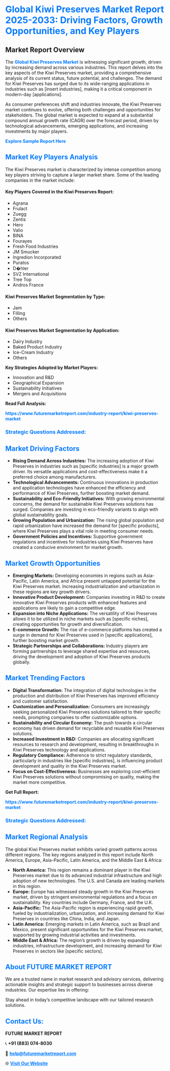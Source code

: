 <h1 style="color: #007BFF;">Global Kiwi Preserves Market Report 2025-2033: Driving Factors, Growth Opportunities, and Key Players</h1>

<section id="overview">
<h2>Market Report Overview</h2>
<p>The <a href="https://www.futuremarketreport.com/industry-report/kiwi-preserves-market" style="color: #007BFF; text-decoration: none;"><strong>Global Kiwi Preserves Market</strong></a> is witnessing significant growth, driven by increasing demand across various industries. This report delves into the key aspects of the Kiwi Preserves market, providing a comprehensive analysis of its current status, future potential, and challenges. The demand for Kiwi Preserves has surged due to its wide-ranging applications in industries such as [insert industries], making it a critical component in modern-day [applications].</p>
<p>As consumer preferences shift and industries innovate, the Kiwi Preserves market continues to evolve, offering both challenges and opportunities for stakeholders. The global market is expected to expand at a substantial compound annual growth rate (CAGR) over the forecast period, driven by technological advancements, emerging applications, and increasing investments by major players.</p>
</section>

<section id="overview">
<p><a href="https://www.futuremarketreport.com/request-sample/reportId=37031" style="color: #007BFF; text-decoration: none;"><strong>Explore Sample Report Here</strong></a></p>
</section>

<section id="key-players">
<h2 style="color: #007BFF;">Market Key Players Analysis</h2>
<p>The Kiwi Preserves market is characterized by intense competition among key players striving to capture a larger market share. Some of the leading companies in the market include:</p>
<h4>Key Players Covered in the Kiwi Preserves Report:</h4>
<ul><li>Agrana</li><li>Frulact</li><li>Zuegg</li><li>Zentis</li><li>Hero</li><li>Valio</li><li>BINA</li><li>Fourayes</li><li>Fresh Food Industries</li><li>JM Smucker</li><li>Ingredion Incorporated</li><li>Puratos</li><li>D�hler</li><li>SVZ International</li><li>Tree Top</li><li>Andros France</li></ul>
<h4>Kiwi Preserves Market Segmentation by Type:</h4>
<ul><li>Jam</li><li>Filling</li><li>Others</li></ul>

<h4>Kiwi Preserves Market Segmentation by Application:</h4>
<ul><li>Dairy Industry</li><li>Baked Product Industry</li><li>Ice-Cream Industry</li><li>Others</li></ul>
<p><strong>Key Strategies Adopted by Market Players:</strong></p>
<ul>
<li>Innovation and R&D</li>
<li>Geographical Expansion</li>
<li>Sustainability Initiatives</li>
<li>Mergers and Acquisitions</li>
</ul>
</section>

<section>
<p><strong>Read Full Analysis: </strong></p><a href="https://www.futuremarketreport.com/industry-report/kiwi-preserves-market" style="color: #007BFF; text-decoration: none;"><strong>https://www.futuremarketreport.com/industry-report/kiwi-preserves-market</strong></a>
<h3 style="color: #007BFF;">Strategic Questions Addressed:</h3>
</section>

<section id="driving-factors">
<h2 style="color: #007BFF;">Market Driving Factors</h2>
<ul>
<li><strong>Rising Demand Across Industries:</strong> The increasing adoption of Kiwi Preserves in industries such as [specific industries] is a major growth driver. Its versatile applications and cost-effectiveness make it a preferred choice among manufacturers.</li>
<li><strong>Technological Advancements:</strong> Continuous innovations in production and application technologies have enhanced the efficiency and performance of Kiwi Preserves, further boosting market demand.</li>
<li><strong>Sustainability and Eco-Friendly Initiatives:</strong> With growing environmental concerns, the demand for sustainable Kiwi Preserves solutions has surged. Companies are investing in eco-friendly variants to align with global sustainability goals.</li>
<li><strong>Growing Population and Urbanization:</strong> The rising global population and rapid urbanization have increased the demand for [specific products], where Kiwi Preserves plays a vital role in meeting consumer needs.</li>
<li><strong>Government Policies and Incentives:</strong> Supportive government regulations and incentives for industries using Kiwi Preserves have created a conducive environment for market growth.</li>
</ul>
</section>

<section id="growth-opportunities">
<h2 style="color: #007BFF;">Market Growth Opportunities</h2>
<ul>
<li><strong>Emerging Markets:</strong> Developing economies in regions such as Asia-Pacific, Latin America, and Africa present untapped potential for the Kiwi Preserves market. Increasing industrialization and urbanization in these regions are key growth drivers.</li>
<li><strong>Innovative Product Development:</strong> Companies investing in R&D to create innovative Kiwi Preserves products with enhanced features and applications are likely to gain a competitive edge.</li>
<li><strong>Expansion into Niche Applications:</strong> The versatility of Kiwi Preserves allows it to be utilized in niche markets such as [specific niches], creating opportunities for growth and diversification.</li>
<li><strong>E-commerce Growth:</strong> The rise of e-commerce platforms has created a surge in demand for Kiwi Preserves used in [specific applications], further boosting market growth.</li>
<li><strong>Strategic Partnerships and Collaborations:</strong> Industry players are forming partnerships to leverage shared expertise and resources, driving the development and adoption of Kiwi Preserves products globally.</li>
</ul>
</section>

<section id="trending-factors">
<h2 style="color: #007BFF;">Market Trending Factors</h2>
<ul>
<li><strong>Digital Transformation:</strong> The integration of digital technologies in the production and distribution of Kiwi Preserves has improved efficiency and customer satisfaction.</li>
<li><strong>Customization and Personalization:</strong> Consumers are increasingly seeking personalized Kiwi Preserves solutions tailored to their specific needs, prompting companies to offer customizable options.</li>
<li><strong>Sustainability and Circular Economy:</strong> The push towards a circular economy has driven demand for recyclable and reusable Kiwi Preserves solutions.</li>
<li><strong>Increased Investment in R&D:</strong> Companies are allocating significant resources to research and development, resulting in breakthroughs in Kiwi Preserves technology and applications.</li>
<li><strong>Regulatory Compliance:</strong> Adherence to strict regulatory standards, particularly in industries like [specific industries], is influencing product development and quality in the Kiwi Preserves market.</li>
<li><strong>Focus on Cost-Effectiveness:</strong> Businesses are exploring cost-efficient Kiwi Preserves solutions without compromising on quality, making the market more competitive.</li>
</ul>
</section>

<section>
<p><strong>Get Full Report: </strong></p><a href="https://www.futuremarketreport.com/industry-report/kiwi-preserves-market" style="color: #007BFF; text-decoration: none;"><strong>https://www.futuremarketreport.com/industry-report/kiwi-preserves-market</strong></a>
<h3 style="color: #007BFF;">Strategic Questions Addressed:</h3>
</section>


<section id="regional-analysis">
<h2 style="color: #007BFF;">Market Regional Analysis</h2>
<p>The global Kiwi Preserves market exhibits varied growth patterns across different regions. The key regions analyzed in this report include North America, Europe, Asia-Pacific, Latin America, and the Middle East & Africa:</p>
<ul>
<li><strong>North America:</strong> This region remains a dominant player in the Kiwi Preserves market due to its advanced industrial infrastructure and high adoption of new technologies. The U.S. and Canada are leading markets in this region.</li>
<li><strong>Europe:</strong> Europe has witnessed steady growth in the Kiwi Preserves market, driven by stringent environmental regulations and a focus on sustainability. Key countries include Germany, France, and the U.K.</li>
<li><strong>Asia-Pacific:</strong> The Asia-Pacific region is experiencing rapid growth, fueled by industrialization, urbanization, and increasing demand for Kiwi Preserves in countries like China, India, and Japan.</li>
<li><strong>Latin America:</strong> Emerging markets in Latin America, such as Brazil and Mexico, present significant opportunities for the Kiwi Preserves market, supported by growing industrial activities and investments.</li>
<li><strong>Middle East & Africa:</strong> The region’s growth is driven by expanding industries, infrastructure development, and increasing demand for Kiwi Preserves in sectors like [specific sectors].</li>
</ul>
</section>

<footer>
<h2 style="color: #007BFF;">About FUTURE MARKET REPORT</h2>
<p>We are a trusted name in market research and advisory services, delivering actionable insights and strategic support to businesses across diverse industries. Our expertise lies in offering:</p>

<p>Stay ahead in today’s competitive landscape with our tailored research solutions.</p>

<h2 style="color: #007BFF;">Contact Us:</h2>
<p><strong>FUTURE MARKET REPORT</strong></p>
<p>📞 <strong>+91 (883) 074-8030</strong></p>
<p>📧 <strong><a href="mailto:help@futuremarketreport.com" style="color: #007BFF;">help@futuremarketreport.com</a></strong></p>
<p>🌐 <strong><a href="https://www.futuremarketreport.com/" style="color: #007BFF;">Visit Our Website</a></strong></p>
</footer>